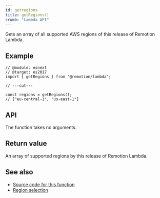 ```yaml
---
id: getregions
title: getRegions()
crumb: "Lambda API"
---
```


Gets an array of all supported AWS regions of this release of Remotion Lambda.

## Example

```tsx twoslash
// @module: esnext
// @target: es2017
import { getRegions } from "@remotion/lambda";

// ---cut---

const regions = getRegions();
// ["eu-central-1", "us-east-1"]
```

## API

The function takes no arguments.

## Return value

An array of supported regions by this release of Remotion Lambda.

## See also

- [Source code for this function](https://github.com/remotion-dev/remotion/blob/main/packages/lambda/src/api/get-regions.ts)
- [Region selection](/docs/lambda/region-selection)
